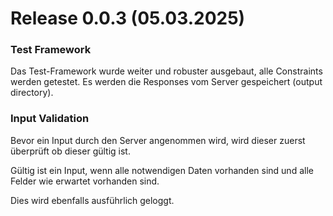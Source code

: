 # Release 0.0.3 (05.03.2025)

### Test Framework

Das Test-Framework wurde weiter und robuster ausgebaut, alle Constraints werden getestet. Es werden die Responses vom Server gespeichert (output directory).

### Input Validation

Bevor ein Input durch den Server angenommen wird, wird dieser zuerst überprüft ob dieser gültig ist.

Gültig ist ein Input, wenn alle notwendigen Daten vorhanden sind und alle Felder wie erwartet vorhanden sind.

Dies wird ebenfalls ausführlich geloggt.